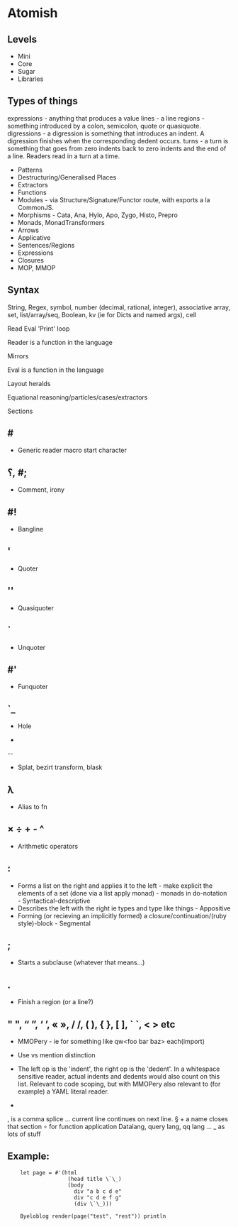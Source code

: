 Atomish
=======

Levels
------

- Mini
- Core
- Sugar
- Libraries

Types of things
---------------

expressions - anything that produces a value
lines - a line
regions - something introduced by a colon, semicolon, quote or quasiquote.
digressions - a digression is something that introduces an indent. A digression finishes when the corresponding dedent occurs.
turns - a turn is something that goes from zero indents back to zero indents and the end of a line. Readers read in a turn at a time.

- Patterns
- Destructuring/Generalised Places
- Extractors
- Functions
- Modules - via Structure/Signature/Functor route, with exports a la CommonJS.
- Morphisms - Cata, Ana, Hylo, Apo, Zygo, Histo, Prepro
- Monads, MonadTransformers
- Arrows
- Applicative
- Sentences/Regions
- Expressions
- Closures
- MOP, MMOP

Syntax
------

String, Regex, symbol, number (decimal, rational, integer), associative array, set, list/array/seq, Boolean, kv (ie for Dicts and named args), cell

Read Eval 'Print' loop

Reader is a function in the language

Mirrors

Eval is a function in the language

Layout heralds

Equational reasoning/particles/cases/extractors

Sections


\#
--

- Generic reader macro start character


؟, #;
--
- Comment, irony

\#!
--
- Bangline


'
--
- Quoter


''
--
- Quasiquoter


\`
--
- Unquoter


\#'
--
- Funquoter


\`\_
--
- Hole


*
--
- Splat, bezirt transform, blask


λ 
--
- Alias to fn


× ÷ + - ^
--
- Arithmetic operators


:
---
- Forms a list on the right and applies it to the left - make explicit the elements of a set (done via a list apply monad) - monads in do-notation - Syntactical-descriptive
- Describes the left with the right ie types and type like things - Appositive
- Forming (or recieving an implicitly formed) a closure/continuation/(ruby style)-block - Segmental


;
---
- Starts a subclause (whatever that means...)


.
---
- Finish a region (or a line?)


" ", “ ”, ‘  ’, « », / /, ( ), { }, [ ], \` \`, &lt; &gt; etc
---

- MMOPery - ie for something like
  qw&lt;foo bar baz&gt; each(import)
- Use vs mention distinction
- The left op is the 'indent', the right op is the 'dedent'. In a whitespace sensitive reader, actual indents and dedents would also count on this list. Relevant to code scoping, but with MMOPery also relevant to (for example) a YAML literal reader.



- 
, is a comma splice
… current line continues on next line.
§ + a name closes that section
∘ for function application
Datalang, query lang, qq lang ...
\_ as lots of stuff


Example:
--------

        let page = #'(html
                       (head title \`\_)
                       (body
                         div "a b c d e"
                         div "c d e f g"
                         (div \`\_)))

        Byeloblog render(page("test", "rest")) println
